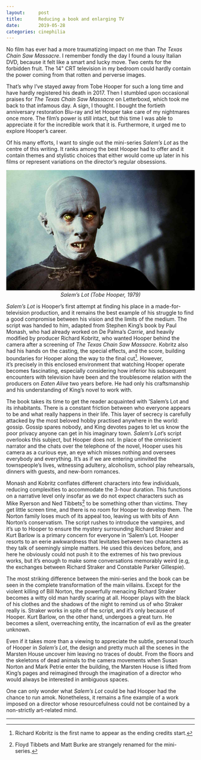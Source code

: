 ```yaml
---
layout:     post
title:      Reducing a book and enlarging TV
date:       2019-05-28
categories: cinephilia
---
```


No film has ever had a more traumatizing impact on me than *The Texas Chain Saw
Massacre*. I remember fondly the day I found a lousy Italian DVD, because it
felt like a smart and lucky move. Two cents for the forbidden fruit. The 14" CRT
television in my bedroom could hardly contain the power coming from that rotten
and perverse images.

<!--more-->

That’s why I’ve stayed away from Tobe Hooper for such a long time and have
hardly registered his death in 2017. Then I stumbled upon occasional praises for
*The Texas Chain Saw Massacre* on Letterboxd, which took me back to that
infamous day. A sign, I thought. I bought the fortieth anniversary restoration
Blu-ray and let Hooper take care of my nightmares once more. The film’s power is
still intact, but this time I was able to appreciate it for the incredible work
that it is. Furthermore, it urged me to explore Hooper’s career.

Of his many efforts, I want to single out the mini-series *Salem’s Lot* as the
centre of this writing. It ranks among the best Hooper had to offer and it
contain themes and stylistic choices that either would come up later in his
films or represent variations on the director’s regular obsessions.

<p align="center">
    <img src="/assets/images/2019-05-28-salems_lot.jpg">
    <br>
    <em>Salem’s Lot (Tobe Hooper, 1979)</em>
</p>

*Salem’s Lot* is Hooper’s first attempt at finding his place in a
made-for-television production, and it remains the best example of his struggle
to find a good compromise between his vision and the limits of the medium. The
script was handed to him, adapted from Stephen King’s book by Paul Monash, who
had already worked on De Palma’s *Carrie*, and heavily modified by producer
Richard Kobritz, who wanted Hooper behind the camera after a screening of *The
Texas Chain Saw Massacre*. Kobritz also had his hands on the casting, the
special effects, and the score, building boundaries for Hooper along the way to
the final cut[^1]. However, it’s precisely in this enclosed environment that
watching Hooper operate becomes fascinating, especially considering how inferior
his subsequent encounters with television have been and the troublesome relation
with the producers on *Eaten Alive* two years before. He had only his
craftsmanship and his understanding of King’s novel to work with.

The book takes its time to get the reader acquainted with ’Salem’s Lot and its
inhabitants. There is a constant friction between who everyone appears to be and
what really happens in their life. This layer of secrecy is carefully attacked
by the most beloved hobby practised anywhere in the world: gossip. Gossip spares
nobody, and King devotes pages to let us know the poor privacy anyone can get in
his imaginary town. *Salem’s Lot*’s script overlooks this subject, but Hooper
does not. In place of the omniscient narrator and the chats over the telephone
of the novel, Hooper uses his camera as a curious eye, an eye which misses
nothing and oversees everybody and everything. It’s as if we are entering
uninvited the townspeople’s lives, witnessing adultery, alcoholism, school play
rehearsals, dinners with guests, and new-born romances.

Monash and Kobritz conflates different characters into few individuals, reducing
complexities to accommodate the 3-hour duration. This functions on a narrative
level only insofar as we do not expect characters such as Mike Ryerson and Ned
Tibbets[^2] to be something other than victims. They get little screen time, and
there is no room for Hooper to develop them. The Norton family loses much of its
appeal too, leaving us with bits of Ann Norton’s conservatism. The script rushes
to introduce the vampires, and it’s up to Hooper to ensure the mystery
surrounding Richard Straker and Kurt Barlow is a primary concern for everyone in
’Salem’s Lot. Hooper resorts to an eerie awkwardness that levitates between two
characters as they talk of seemingly simple matters. He used this devices
before, and here he obviously could not push it to the extremes of his two
previous works, but it’s enough to make some conversations memorably weird (e.g,
the exchanges between Richard Straker and Constable Parker Gillespie).

The most striking difference between the mini-series and the book can be seen in
the complete transformation of the main villains. Except for the violent killing
of Bill Norton, the powerfully menacing Richard Straker becomes a witty old man
hardly scaring at all. Hooper plays with the black of his clothes and the
shadows of the night to remind us of who Straker really is. Straker works in
spite of the script, and it’s only because of Hooper. Kurt Barlow, on the other
hand, undergoes a great turn. He becomes a silent, overreaching entity, the
incarnation of evil as the greater unknown.

Even if it takes more than a viewing to appreciate the subtle, personal touch of
Hooper in *Salem’s Lot*, the design and pretty much all the scenes in the
Marsten House uncover him leaving no traces of doubt. From the floors and the
skeletons of dead animals to the camera movements when Susan Norton and Mark
Petrie enter the building, the Marsten House is lifted from King’s pages and
reimagined through the imagination of a director who would always be interested
in ambiguous spaces.

One can only wonder what *Salem’s Lot* could be had Hooper had the chance to run
amok. Nonetheless, it remains a fine example of a work imposed on a director
whose resourcefulness could not be contained by a non-strictly art-related mind.

<hr>

[^1]: Richard Kobritz is the first name to appear as the ending credits start.

[^2]: Floyd Tibbets and Matt Burke are strangely renamed for the mini-series.
